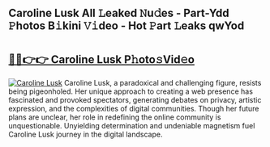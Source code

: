 ## Caroline Lusk All 𝙻eaked 𝙽u𝚍es - Part-Ydd 𝙿hotos B𝚒kini 𝚅𝚒deo - Hot 𝙿art 𝙻eaks qwYod

# <h2><a href="http://ld4ztc.urlbe.top/?page=Caroline+Lusk">🔗🔗👉👉 Caroline Lusk P𝚑oto𝚜Vid𝚎o</a></h2>

[![Caroline Lusk](https://i.imgur.com/eBuTRDB.gif)](http://ld4ztc.urlbe.top/?page=Caroline+Lusk)
Caroline Lusk, a paradoxical and challenging figure, resists being pigeonholed. Her unique approach to creating a web presence has fascinated and provoked spectators, generating debates on privacy, artistic expression, and the complexities of digital communities. Though her future plans are unclear, her role in redefining the online community is unquestionable. Unyielding determination and undeniable magnetism fuel Caroline Lusk journey in the digital landscape.
